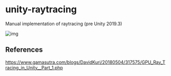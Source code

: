 # unity-raytracing

Manual implementation of raytracing (pre Unity 2019.3)

![img](http://ryanwebb.com/images/raytrace.jpg)

## References
https://www.gamasutra.com/blogs/DavidKuri/20180504/317575/GPU_Ray_Tracing_in_Unity__Part_1.php
